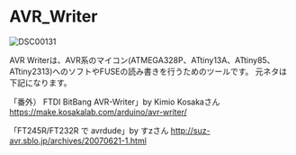 # AVR_Writer

![DSC00131](https://user-images.githubusercontent.com/62051355/138557156-2afa3c12-9ffa-4dc6-9bab-3513999d208e.JPG)

AVR Writerは、AVR系のマイコン(ATMEGA328P、ATtiny13A、ATtiny85、ATtiny2313)へのソフトやFUSEの読み書きを行うためのツールです。
元ネタは下記になります。

「番外） FTDI BitBang AVR-Writer」by Kimio Kosakaさん
https://make.kosakalab.com/arduino/avr-writer/

「FT245R/FT232R で avrdude」by すzさん
http://suz-avr.sblo.jp/archives/20070621-1.html
